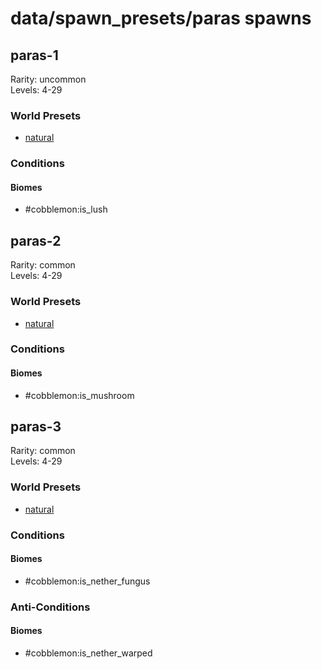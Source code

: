 # data/spawn_presets/paras spawns  
  
## paras-1  
Rarity: uncommon  
Levels: 4-29  
  
### World Presets  
* [natural](/data/world_presets/natural.md)  
  
### Conditions  
  
#### Biomes  
  * #cobblemon:is_lush
  
  
## paras-2  
Rarity: common  
Levels: 4-29  
  
### World Presets  
* [natural](/data/world_presets/natural.md)  
  
### Conditions  
  
#### Biomes  
  * #cobblemon:is_mushroom
  
  
## paras-3  
Rarity: common  
Levels: 4-29  
  
### World Presets  
* [natural](/data/world_presets/natural.md)  
  
### Conditions  
  
#### Biomes  
  * #cobblemon:is_nether_fungus
  
  
### Anti-Conditions  
  
#### Biomes  
  * #cobblemon:is_nether_warped
  
